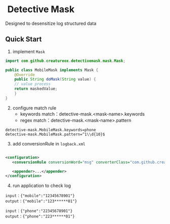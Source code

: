 # ![]() Detective Mask
Designed to desensitize log structured data

## Quick Start
1. implement `Mask`
```java
import com.github.creatureox.detectivemask.mask.Mask;

public class MobileMask implements Mask {
    @Override
    public String doMask(String value) {
    // value process
    return maskedValue;
    }
}
```

2. configure match rule
    * keywords match：detective-mask.&lt;mask-name&gt;.keywords
    * regex match：detective-mask.&lt;mask-name&gt;.pattern
```shell
detective-mask.MobileMask.keywords=phone
detective-mask.MobileMask.pattern=^1\\d{10}$
```

3. add conversionRule in `logback.xml`

```xml

<configuration>
   <conversionRule conversionWord="msg" converterClass="com.github.creatureox.detectivemask.DetectiveMaskLogConverter"/>

   <appender>...</appender>
</configuration>
```

4. run application to check log
```
input：{"mobile":"12345678901"}
output：{"mobile":"123******01"}
```

```
input：{"phone":"22345678901"}
output：{"phone":"223******01"}
```

